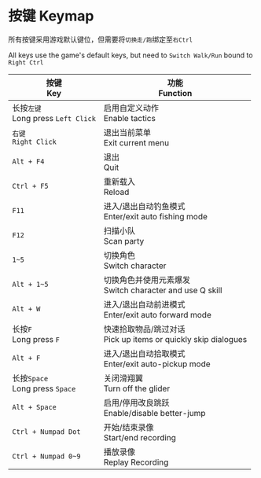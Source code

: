 # 按键 Keymap

所有按键采用游戏默认键位，但需要将`切换走/跑`绑定至`右Ctrl`

All keys use the game's default keys, but need to `Switch Walk/Run` bound to `Right Ctrl`

| 按键<br>Key                           | 功能<br>Function                                                 |
| ------------------------------------- | ---------------------------------------------------------------- |
| 长按`左键`<br>Long press `Left Click` | 启用自定义动作<br>Enable tactics                                 |
| `右键`<br>`Right Click`               | 退出当前菜单<br>Exit current menu                                |
| `Alt + F4`                            | 退出<br>Quit                                                     |
| `Ctrl + F5`                           | 重新载入<br>Reload                                               |
| `F11`                                 | 进入/退出自动钓鱼模式<br>Enter/exit auto fishing mode            |
| `F12`                                 | 扫描小队<br>Scan party                                           |
| `1~5`                                 | 切换角色<br>Switch character                                     |
| `Alt + 1~5`                           | 切换角色并使用元素爆发<br>Switch character and use Q skill       |
| `Alt + W`                             | 进入/退出自动前进模式<br>Enter/exit auto forward mode            |
| 长按`F`<br>Long press `F`             | 快速拾取物品/跳过对话<br>Pick up items or quickly skip dialogues |
| `Alt + F`                             | 进入/退出自动拾取模式<br>Enter/exit auto-pickup mode             |
| 长按`Space`<br>Long press `Space`     | 关闭滑翔翼<br>Turn off the glider                                |
| `Alt + Space`                         | 启用/停用改良跳跃<br> Enable/disable better-jump                 |
| `Ctrl + Numpad Dot`                   | 开始/结束录像<br>Start/end recording                             |
| `Ctrl + Numpad 0~9`                   | 播放录像<br>Replay Recording                                     |
